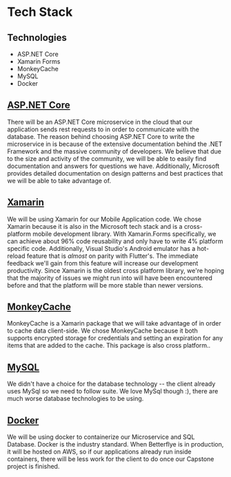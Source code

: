 # Tech Stack

## Technologies

- ASP.NET Core
- Xamarin Forms
- MonkeyCache
- MySQL
- Docker

## [ASP.NET Core]((https://docs.microsoft.com/en-us/aspnet/core/?view=aspnetcore-3.1))

There will be an ASP.NET Core microservice in the cloud that our application sends rest requests to in order to communicate with the database. The reason behind choosing ASP.NET Core to write the microservice in is because of the extensive documentation behind the .NET Framework and the massive community of developers. We believe that due to the size and activity of the community, we will be able to easily find documentation and answers for questions we have. Additionally, Microsoft provides detailed documentation on design patterns and best practices that we will be able to take advantage of.

## [Xamarin](https://dotnet.microsoft.com/apps/xamarin)

We will be using Xamarin for our Mobile Application code. We chose Xamarin because it is also in the Microsoft tech stack and is a cross-platform mobile development library. With Xamarin.Forms specifically, we can achieve about 96% code reusability and only have to write 4% platform specific code. Additionally, Visual Studio's Android emulator has a hot-reload feature that is *almost* on parity with Flutter's. The immediate feedback we'll gain from this feature will increase our development productivity. Since Xamarin is the oldest cross platform library, we're hoping that the majority of issues we might run into will have been encountered before and that the platform will be more stable than newer versions.

## [MonkeyCache](https://github.com/jamesmontemagno/monkey-cache)

MonkeyCache is a Xamarin package that we will take advantage of in order to cache data client-side. We chose MonkeyCache because it both supports encrypted storage for credentials and setting an expiration for any items that are added to the cache. This package is also cross platform..

## [MySQL](https://www.mysql.com/)

We didn't have a choice for the database technology -- the client already uses MySql so we need to follow suite. We love MySql though :), there are much worse database technologies to be using.

## [Docker](https://www.docker.com/)

We will be using docker to containerize our Microservice and SQL Database. Docker is the industry standard. When Betterflye is in production, it will be hosted on AWS, so if our applications already run inside containers, there will be less work for the client to do once our Capstone project is finished.